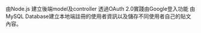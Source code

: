 

由Node.js 建立後端model及controller
透過OAuth 2.0實踐由Google登入功能
由MySQL Database建立本地端註冊的使用者資訊以及儲存不同使用者自己的貼文內容。
